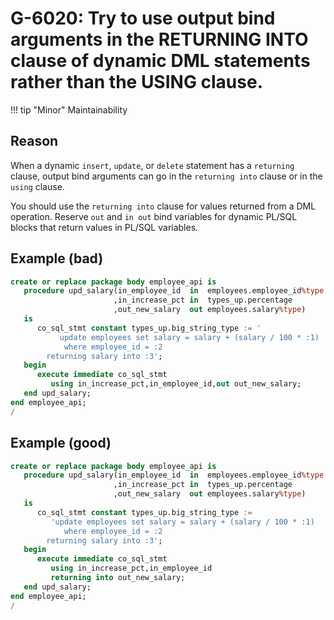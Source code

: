# G-6020: Try to use output bind arguments in the RETURNING INTO clause of dynamic DML statements rather than the USING clause. 

!!! tip "Minor"
    Maintainability

## Reason

When a dynamic `insert`, `update`, or `delete` statement has a `returning` clause, output bind arguments can go in the `returning into` clause or in the `using` clause.

You should use the `returning into` clause for values returned from a DML operation. Reserve `out` and `in out` bind variables for dynamic PL/SQL blocks that return values in PL/SQL variables.


## Example (bad)

``` sql
create or replace package body employee_api is
   procedure upd_salary(in_employee_id  in  employees.employee_id%type
                       ,in_increase_pct in  types_up.percentage
                       ,out_new_salary  out employees.salary%type)
   is
      co_sql_stmt constant types_up.big_string_type := '
           update employees set salary = salary + (salary / 100 * :1) 
            where employee_id = :2
        returning salary into :3';
   begin
      execute immediate co_sql_stmt
         using in_increase_pct,in_employee_id,out out_new_salary;
   end upd_salary;
end employee_api;
/
```

## Example (good)

``` sql
create or replace package body employee_api is
   procedure upd_salary(in_employee_id  in  employees.employee_id%type
                       ,in_increase_pct in  types_up.percentage
                       ,out_new_salary  out employees.salary%type)
   is
      co_sql_stmt constant types_up.big_string_type :=
         'update employees set salary = salary + (salary / 100 * :1) 
            where employee_id = :2
        returning salary into :3';
   begin
      execute immediate co_sql_stmt
         using in_increase_pct,in_employee_id
         returning into out_new_salary;
   end upd_salary;
end employee_api;
/
```